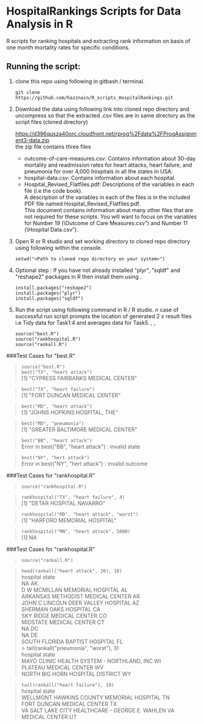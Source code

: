 HospitalRankings Scripts for Data Analysis in R 
===============================================

R scripts for ranking hospitals and extracting rank information on basis of one month mortality rates for specific conditions.

## Running the script:

1.  clone this repo using following in gitbash / terminal.   

	`git clone https://github.com/hazznain/R_scripts_HospitalRankings.git`
	
		
2.	Download the data using following link into cloned repo directory and uncompress so that the extracted .csv files are in same directory as the script files (cloned directory)   

	https://d396qusza40orc.cloudfront.net/rprog%2Fdata%2FProgAssignment3-data.zip     
	the zip file contains three files   
	* outcome-of-care-measures.csv: Contains information about 30-day mortality and readmission rates 	for heart attacks, heart failure, and pneumonia for over 4,000 hospitals in all the states in USA.
	* hospital-data.csv: Contains information about each hospital.
	* Hospital_Revised_Flatfiles.pdf: Descriptions of the variables in each file (i.e the code book).    
	A description of the variables in each of the files is in the included PDF file named Hospital_Revised_Flatfiles.pdf.     
	This document contains information about many other files that are not required for these scripts. You will want to focus on the variables for Number 19 (\Outcome of Care Measures.csv") and
	Number 11 (\Hospital Data.csv").    
	

3.	Open R or R studio and set working directory to cloned repo directory using following within the console.  
	
	`setwd("<Path to cloned repo directory on your system>")`
	
4.  Optional step : If you have not already installed "plyr", "sqldf" and "reshape2" packages in R then install them using .  

	`install.packages("reshape2")`  
	`install.packages("plyr")`  
	`install.packages("sqldf")`  
	
5.	Run the script using following command in R / R studio. n case of successful run script prompts the location of generated 2 x result files i.e Tidy data for Task1:4 and averages data for Task5.   , , 

	`source("best.R")`      
	`source("rankhospital.R")`    
	`source("rankall.R")`  

###Test Cases for "best.R"

> `source("best.R")`  
> `best("TX", "heart attack")`     
	[1] "CYPRESS FAIRBANKS MEDICAL CENTER"  
	
>`best("TX", "heart failure")`   
	[1] "FORT DUNCAN MEDICAL CENTER" 
   
> `best("MD", "heart attack")`    
	[1] "JOHNS HOPKINS HOSPITAL, THE" 
	
> `best("MD", "pneumonia")`   
	[1] "GREATER BALTIMORE MEDICAL CENTER" 
  
> `best("BB", "heart attack")`   
	Error in best("BB", "heart attack") : invalid state   
 
> `best("NY", "hert attack")`   
	Error in best("NY", "hert attack") : invalid outcome    


###Test Cases for "rankhospital.R"

> `source("rankhospital.R")`  

> `rankhospital("TX", "heart failure", 4)`  
	[1] "DETAR HOSPITAL NAVARRO"  

> `rankhospital("MD", "heart attack", "worst")`  
	[1] "HARFORD MEMORIAL HOSPITAL"   

> `rankhospital("MN", "heart attack", 5000)`  
	[1] NA  

###Test Cases for "rankhospital.R"

> `source("rankall.R")`  

> `head(rankall("heart attack", 20), 10)`  
	hospital state  
	 NA AK  
	 D W MCMILLAN MEMORIAL HOSPITAL AL   
	 ARKANSAS METHODIST MEDICAL CENTER AR   
	 JOHN C LINCOLN DEER VALLEY HOSPITAL AZ    
	 SHERMAN OAKS HOSPITAL CA    
	 SKY RIDGE MEDICAL CENTER CO   
	 MIDSTATE MEDICAL CENTER CT   
	 NA DC    
	 NA DE    
	 SOUTH FLORIDA BAPTIST HOSPITAL FL    
	> tail(rankall("pneumonia", "worst"), 3)   
	hospital state    
	 MAYO CLINIC HEALTH SYSTEM - NORTHLAND, INC WI   
	 PLATEAU MEDICAL CENTER WV    
	 NORTH BIG HORN HOSPITAL DISTRICT WY   

> `tail(rankall("heart failure"), 10)`   
	hospital state    
	 WELLMONT HAWKINS COUNTY MEMORIAL HOSPITAL TN    
	 FORT DUNCAN MEDICAL CENTER TX     
	 VA SALT LAKE CITY HEALTHCARE - GEORGE E. WAHLEN VA MEDICAL CENTER UT  

	  


